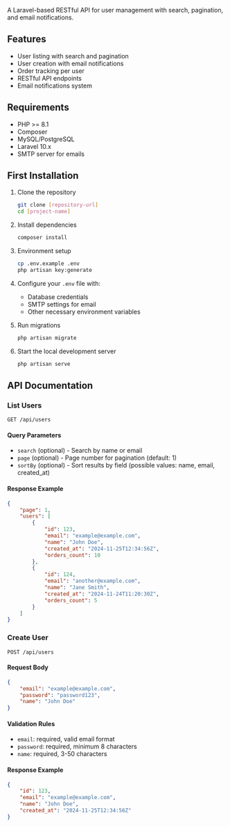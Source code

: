 A Laravel-based RESTful API for user management with search, pagination, and email notifications.

## Features

- User listing with search and pagination
- User creation with email notifications
- Order tracking per user
- RESTful API endpoints
- Email notifications system

## Requirements

- PHP >= 8.1
- Composer
- MySQL/PostgreSQL
- Laravel 10.x
- SMTP server for emails

## First Installation

1. Clone the repository
   ```bash
   git clone [repository-url]
   cd [project-name]
   ```

2. Install dependencies
   ```bash
   composer install
   ```

3. Environment setup
   ```bash
   cp .env.example .env
   php artisan key:generate
   ```

4. Configure your `.env` file with:
   - Database credentials
   - SMTP settings for email
   - Other necessary environment variables

5. Run migrations
   ```bash
   php artisan migrate
   ```

6. Start the local development server
   ```bash
   php artisan serve
   ```

## API Documentation

### List Users
```http
GET /api/users
```

#### Query Parameters
- `search` (optional) - Search by name or email
- `page` (optional) - Page number for pagination (default: 1)
- `sortBy` (optional) - Sort results by field (possible values: name, email, created_at)

#### Response Example
```json
{
    "page": 1,
    "users": [
        {
            "id": 123,
            "email": "example@example.com",
            "name": "John Doe",
            "created_at": "2024-11-25T12:34:56Z",
            "orders_count": 10
        },
        {
            "id": 124,
            "email": "another@example.com",
            "name": "Jane Smith",
            "created_at": "2024-11-24T11:20:30Z",
            "orders_count": 5
        }
    ]
}
```

### Create User
```http
POST /api/users
```

#### Request Body
```json
{
    "email": "example@example.com",
    "password": "password123",
    "name": "John Doe"
}
```

#### Validation Rules
- `email`: required, valid email format
- `password`: required, minimum 8 characters
- `name`: required, 3-50 characters

#### Response Example
```json
{
    "id": 123,
    "email": "example@example.com",
    "name": "John Doe",
    "created_at": "2024-11-25T12:34:56Z"
}
```
